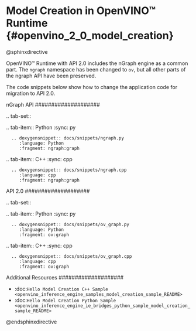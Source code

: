 # Model Creation in OpenVINO™ Runtime {#openvino_2_0_model_creation}

@sphinxdirective

OpenVINO™ Runtime with API 2.0 includes the nGraph engine as a common part. The ``ngraph`` namespace has been changed to ``ov``, but all other parts of the ngraph API have been preserved.

The code snippets below show how to change the application code for migration to API 2.0.

nGraph API
####################

.. tab-set::

   .. tab-item:: Python
      :sync: py

      .. doxygensnippet:: docs/snippets/ngraph.py
         :language: Python
         :fragment: ngraph:graph

   .. tab-item:: C++
      :sync: cpp

      .. doxygensnippet:: docs/snippets/ngraph.cpp
         :language: cpp
         :fragment: ngraph:graph


API 2.0
####################


.. tab-set::

   .. tab-item:: Python
      :sync: py

      .. doxygensnippet:: docs/snippets/ov_graph.py
         :language: Python
         :fragment: ov:graph

   .. tab-item:: C++
      :sync: cpp

      .. doxygensnippet:: docs/snippets/ov_graph.cpp
         :language: cpp
         :fragment: ov:graph


Additional Resources
####################

* :doc:`Hello Model Creation C++ Sample <openvino_inference_engine_samples_model_creation_sample_README>`
* :doc:`Hello Model Creation Python Sample <openvino_inference_engine_ie_bridges_python_sample_model_creation_sample_README>`

@endsphinxdirective

